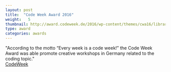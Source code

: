 ```yaml
---
layout: post
title:  "Code Week Award 2016"
weight:   5
thumbnail: http://award.codeweek.de/2016/wp-content/themes/cwa16/library/images/logo.svg
type: award
categories: awards
---
```

"According to the motto “Every week is a code week!” the Code Week Award was able promote creative workshops in Germany related to the coding topic."
<br><a href="http://award.codeweek.de/projects/sensebox-hackathon/">CodeWeek</a>
